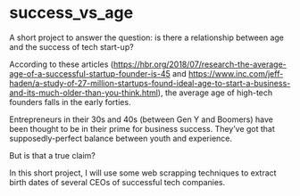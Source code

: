 # success_vs_age
A short project to answer the question: is there a relationship between age and the success of tech start-up?

According to these articles (https://hbr.org/2018/07/research-the-average-age-of-a-successful-startup-founder-is-45 and https://www.inc.com/jeff-haden/a-study-of-27-million-startups-found-ideal-age-to-start-a-business-and-its-much-older-than-you-think.html), the average age of high-tech founders falls in the early forties.

Entrepreneurs in their 30s and 40s (between Gen Y and Boomers) have been thought to be in their prime for business success. They’ve got that supposedly-perfect balance between youth and experience.

But is that a true claim? 

In this short project, I will use some web scrapping techniques to extract birth dates of several CEOs of successful tech companies.
